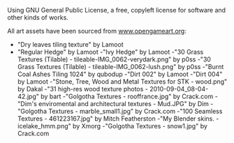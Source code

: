 Using GNU General Public License, a free, copyleft license for software and other kinds of works.

All art assets have been sourced from www.opengameart.org:
- "Dry leaves tiling texture" by Lamoot
- "Regular Hedge" by Lamoot
-"Ivy Hedge" by Lamoot
-"30 Grass Textures (Tilable) - tileable-IMG_0062-verydark.png" by p0ss
-"30 Grass Textures (Tilable) - tileable-IMG_0062-lush.png" by p0ss
-"Burnt Coal Ashes Tiling 1024" by qubodup
-"Dirt 002" by Lamoot
-"Dirt 004" by Lamoot
-"Stone, Tree, Wood and Metal Textures for STK - wood.png" by Dakal
-"31 high-res wood texture photos - 2010-09-04_08-04-42.jpg" by bart
-"Golgotha Textures - rooffrance.jpg" by Crack.com
-"Dim's enviromental and architectural textures - Mud.JPG" by Dim
-"Golgotha Textures - marble_small1.jpg" by Crack.com
-"100 Seamless Textures - 461223167.jpg" by Mitch Featherston
-"My Blender skins. - icelake_hmm.png" by Xmorg
-"Golgotha Textures - snow1.jpg" by Crack.com
